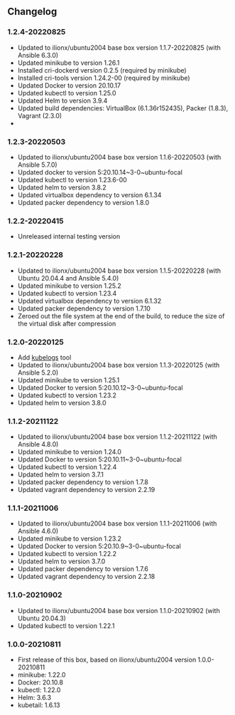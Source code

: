 ## Changelog

### 1.2.4-20220825
* Updated to ilionx/ubuntu2004 base box version 1.1.7-20220825 (with Ansible 6.3.0)
* Updated minikube to version 1.26.1
* Installed cri-dockerd version 0.2.5 (required by minikube)
* Installed cri-tools version 1.24.2-00 (required by minikube)
* Updated Docker to version 20.10.17
* Updated kubectl to version 1.25.0
* Updated Helm to version 3.9.4
* Updated build dependencies: VirtualBox (6.1.36r152435), Packer (1.8.3), Vagrant (2.3.0)
* 
### 1.2.3-20220503
* Updated to ilionx/ubuntu2004 base box version 1.1.6-20220503 (with Ansible 5.7.0)
* Updated docker to version 5:20.10.14~3-0~ubuntu-focal
* Updated kubectl to version 1.23.6-00
* Updated helm to version 3.8.2
* Updated virtualbox dependency to version 6.1.34
* Updated packer dependency to version 1.8.0

### 1.2.2-20220415
* Unreleased internal testing version

### 1.2.1-20220228
* Updated to ilionx/ubuntu2004 base box version 1.1.5-20220228 (with Ubuntu 20.04.4 and Ansible 5.4.0)
* Updated minikube to version 1.25.2
* Updated kubectl to version 1.23.4
* Updated virtualbox dependency to version 6.1.32
* Updated packer dependency to version 1.7.10
* Zeroed out the file system at the end of the build, to reduce the size of the virtual disk after compression

### 1.2.0-20220125
* Add [kubelogs](https://gitlab.com/mrvantage/kubelogs/) tool 
* Updated to ilionx/ubuntu2004 base box version 1.1.3-20220125 (with Ansible 5.2.0)
* Updated minikube to version 1.25.1
* Updated Docker to version 5:20.10.12~3-0~ubuntu-focal
* Updated kubectl to version 1.23.2
* Updated helm to version 3.8.0

### 1.1.2-20211122
* Updated to ilionx/ubuntu2004 base box version 1.1.2-20211122 (with Ansible 4.8.0)
* Updated minikube to version 1.24.0
* Updated Docker to version 5:20.10.11~3-0~ubuntu-focal
* Updated kubectl to version 1.22.4
* Updated helm to version 3.7.1
* Updated packer dependency to version 1.7.8
* Updated vagrant dependency to version 2.2.19

### 1.1.1-20211006
* Updated to ilionx/ubuntu2004 base box version 1.1.1-20211006 (with Ansible 4.6.0)
* Updated minikube to version 1.23.2
* Updated Docker to version 5:20.10.9~3-0~ubuntu-focal
* Updated kubectl to version 1.22.2
* Updated helm to version 3.7.0
* Updated packer dependency to version 1.7.6
* Updated vagrant dependency to version 2.2.18

### 1.1.0-20210902
* Updated to ilionx/ubuntu2004 base box version 1.1.0-20210902 (with Ubuntu 20.04.3)
* Updated kubectl to version 1.22.1

### 1.0.0-20210811
* First release of this box, based on ilionx/ubuntu2004 version 1.0.0-20210811
* minikube: 1.22.0
* Docker: 20.10.8
* kubectl: 1.22.0
* Helm: 3.6.3
* kubetail: 1.6.13